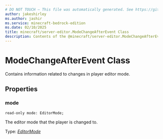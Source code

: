 ```yaml
---
# DO NOT TOUCH — This file was automatically generated. See https://github.com/mojang/minecraftapidocsgenerator to modify descriptions, examples, etc.
author: jakeshirley
ms.author: jashir
ms.service: minecraft-bedrock-edition
ms.date: 02/10/2025
title: minecraft/server-editor.ModeChangeAfterEvent Class
description: Contents of the @minecraft/server-editor.ModeChangeAfterEvent class.
---
```

# ModeChangeAfterEvent Class

Contains information related to changes in player editor mode.

## Properties

### **mode**
`read-only mode: EditorMode;`

The editor mode that the player is changed to.

Type: [*EditorMode*](EditorMode.md)
